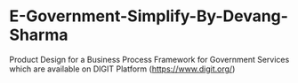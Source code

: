 # E-Government-Simplify-By-Devang-Sharma
Product Design for a  Business Process Framework for Government Services which are available on DIGIT Platform (https://www.digit.org/)
